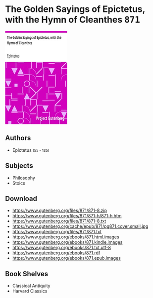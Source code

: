 # The Golden Sayings of Epictetus, with the Hymn of Cleanthes <kbd>871</kbd>

![](./cover.medium.jpg "")

## Authors


 - Epictetus <small>(55 - 135)</small>

## Subjects


 - Philosophy
 - Stoics

## Download


 - https://www.gutenberg.org/files/871/871-8.zip
 - https://www.gutenberg.org/files/871/871-h/871-h.htm
 - https://www.gutenberg.org/files/871/871-8.txt
 - https://www.gutenberg.org/cache/epub/871/pg871.cover.small.jpg
 - https://www.gutenberg.org/files/871/871.txt
 - https://www.gutenberg.org/ebooks/871.html.images
 - https://www.gutenberg.org/ebooks/871.kindle.images
 - https://www.gutenberg.org/ebooks/871.txt.utf-8
 - https://www.gutenberg.org/ebooks/871.rdf
 - https://www.gutenberg.org/ebooks/871.epub.images

## Book Shelves


 - Classical Antiquity
 - Harvard Classics
